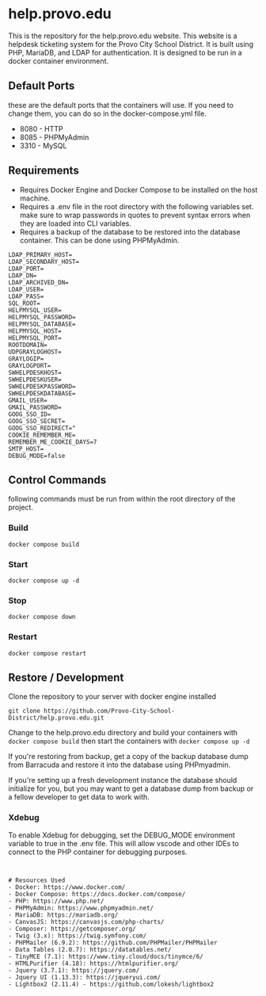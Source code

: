 # help.provo.edu
This is the repository for the help.provo.edu website. This website is a helpdesk ticketing system for the Provo City School District. It is built using PHP, MariaDB, and LDAP for authentication. It is designed to be run in a docker container environment.
## Default Ports
these are the default ports that the containers will use. If you need to change them, you can do so in the docker-compose.yml file.
- 8080 - HTTP
- 8085 - PHPMyAdmin
- 3310 - MySQL

## Requirements
- Requires Docker Engine and Docker Compose to be installed on the host machine.
- Requires a .env file in the root directory with the following variables set. make sure to wrap passwords in quotes to prevent syntax errors when they are loaded into CLI variables.
- Requires a backup of the database to be restored into the database container. This can be done using PHPMyAdmin.

```
LDAP_PRIMARY_HOST=
LDAP_SECONDARY_HOST=
LDAP_PORT=
LDAP_DN=
LDAP_ARCHIVED_DN=
LDAP_USER=
LDAP_PASS=
SQL_ROOT=
HELPMYSQL_USER=
HELPMYSQL_PASSWORD=
HELPMYSQL_DATABASE=
HELPMYSQL_HOST=
HELPMYSQL_PORT=
ROOTDOMAIN=
UDPGRAYLOGHOST=
GRAYLOGIP=
GRAYLOGPORT=
SWHELPDESKHOST=
SWHELPDESKUSER=
SWHELPDESKPASSWORD=
SWHELPDESKDATABASE=
GMAIL_USER=
GMAIL_PASSWORD=
GOOG_SSO_ID=
GOOG_SSO_SECRET=
GOOG_SSO_REDIRECT="
COOKIE_REMEMBER_ME=
REMEMBER_ME_COOKIE_DAYS=7
SMTP_HOST=
DEBUG_MODE=false
```
## Control Commands
following commands must be run from within the root directory of the project.
### Build
```docker compose build```

### Start
```docker compose up -d```

### Stop
```docker compose down```

### Restart
```docker compose restart```


## Restore / Development
Clone the repository to your server with docker engine installed
```
git clone https://github.com/Provo-City-School-District/help.provo.edu.git
```

Change to the help.provo.edu directory and build your containers with ```docker compose build``` then start the containers with ```docker compose up -d```

If you're restoring from backup, get a copy of the backup database dump from Barracuda and restore it into the database using PHPmyadmin.

If you're setting up a fresh development instance the database should initialize for you, but you may want to get a database dump from backup or a fellow developer to get data to work with.
### Xdebug
To enable Xdebug for debugging, set the DEBUG_MODE environment variable to true in the .env file. This will allow vscode and other IDEs to connect to the PHP container for debugging purposes.
```


# Resources Used
- Docker: https://www.docker.com/
- Docker Compose: https://docs.docker.com/compose/
- PHP: https://www.php.net/
- PHPMyAdmin: https://www.phpmyadmin.net/
- MariaDB: https://mariadb.org/
- CanvasJS: https://canvasjs.com/php-charts/
- Composer: https://getcomposer.org/
- Twig (3.x): https://twig.symfony.com/
- PHPMailer (6.9.2): https://github.com/PHPMailer/PHPMailer
- Data Tables (2.0.7): https://datatables.net/
- TinyMCE (7.1): https://www.tiny.cloud/docs/tinymce/6/
- HTMLPurifier (4.18): https://htmlpurifier.org/
- Jquery (3.7.1): https://jquery.com/
- Jquery UI (1.13.3): https://jqueryui.com/
- Lightbox2 (2.11.4) - https://github.com/lokesh/lightbox2
